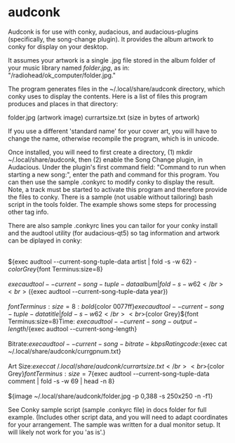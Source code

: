 # audconk
Audconk is for use with conky, audacious, and audacious-plugins (specifically, the song-change plugin). It provides the album artwork to conky for display on your desktop.

It assumes your artwork is a single .jpg file stored in the album folder of your music library named <i>folder.jpg</i>, as in: "/radiohead/ok_computer/folder.jpg."

The program generates files in the ~/.local/share/audconk directory, which conky uses to display the contents.  Here is a list of files this program produces and places in that directory:

folder.jpg (artwork image)
currartsize.txt (size in bytes of artwork)

If you use a different 'standard name' for your cover art, you will have to change the name, otherwise recompile the program, which is in unicode.

Once installed, you will need to first create a directory, (1) mkdir ~/.local/share/audconk, then (2) enable the Song Change plugin, in Audacious. Under the plugin's first command field: "Command to run when starting a new song:", enter the path and command for this program. You can then use the sample .conkyrc to modify conky to display the result. Note, a track 
must be started to activate this program and therefore provide the files to conky. There is a sample (not usable without tailoring) bash script in the tools folder. The example shows some steps for processing other tag info.

There are also sample .conkyrc lines you can tailor for your conky install and the audtool utility (for audacious-qt5) so tag information and artwork can be diplayed in conky:

<br>${exec audtool --current-song-tuple-data artist | fold -s -w 62} - ${color Grey}${font Terminus:size=8}</br>
<br>${exec audtool --current-song-tuple-data album | fold -s -w 62}</br>
<br>(${exec audtool --current-song-tuple-data year})</br>
<br>${font Terminus:size=8:bold}${color 0077ff}${exec audtool --current-song-tuple-data title | fold -s -w 62}</br>
<br>${color Grey}${font Terminus:size=8}Time: ${exec audtool --current-song-output-length}/${exec audtool --current-song-length}</br>
<br>Bitrate:${exec audtool --current-song-bitrate-kbps} Rating code:${exec cat ~/.local/share/audconk/currgpnum.txt}</br>
<br>Art Size:${exec cat ~/.local/share/audconk/currartsize.txt}</br>
<br>${color Grey}${font Terminus:size=7}${exec audtool --current-song-tuple-data comment | fold -s -w 69 | head -n 8}</br>
<br>${image ~/.local/share/audconk/folder.jpg -p 0,388 -s 250x250 -n -f1}</br>


See Conky sample script (sample .conkyrc file) in docs folder for full example. (Includes other script data, and you will need to adapt coordinates for your arrangement. The sample was written for a dual monitor setup. It will likely not work for you 'as is'.)

